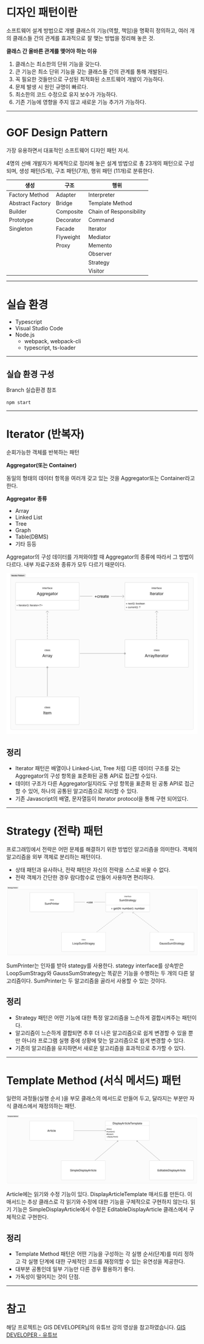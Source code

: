# 디자인 패턴이란

소프트웨어 설계 방법으로 개별 클래스의 기능(역할, 책임)을 명확히 정의하고, 여러 개의 클래스들 간의 관계를 효과적으로 잘 맺는 방법을 정리해 놓은 것.

**클래스 간 올바른 관계를 맺어야 하는 이유**

1. 클래스는 최소한의 단위 기능을 갖는다.
2. 큰 기능은 최소 단위 기능을 갖는 클래스들 간의 관계를 통해 개발된다.
3. 꼭 필요한 것들만으로 구성된 최적화된 소프트웨어 개발이 가능하다.
4. 문제 발생 시 원인 규명이 빠르다.
5. 최소한의 코드 수정으로 유지 보수가 가능하다.
6. 기존 기능에 영향을 주지 않고 새로운 기능 추가가 가능하다.

---

# GOF Design Pattern

가장 유용하면서 대표적인 소프트웨어 디자인 패턴 저서.

4명의 선배 개발자가 체계적으로 정리해 놓은 설계 방법으로 총 23개의 패턴으로 구성되며, 생성 패턴(5개), 구조 패턴(7개), 행위 패턴 (11개)로 분류한다.

| 생성             | 구조      | 행위                    |
| ---------------- | --------- | ----------------------- |
| Factory Method   | Adapter   | Interpreter             |
| Abstract Factory | Bridge    | Template Method         |
| Builder          | Composite | Chain of Responsibility |
| Prototype        | Decorator | Command                 |
| Singleton        | Facade    | Iterator                |
|                  | Flyweight | Mediator                |
|                  | Proxy     | Memento                 |
|                  |           | Observer                |
|                  |           | Strategy                |
|                  |           | Visitor                 |

---

# 실습 환경

- Typescript
- Visual Studio Code
- Node.js
  - webpack, webpack-cli
  - typescript, ts-loader

---

## 실습 환경 구성

Branch 실습환경 참조

`npm start`

---

# Iterator (반복자)

순회가능한 객체를 반복하는 패턴

**Aggregator(또는 Container)**

동일의 형태의 데이터 항목을 여러개 갖고 있는 것을 Aggregator또는 Container라고 한다.

**Aggregator 종류**

- Array
- Linked List
- Tree
- Graph
- Table(DBMS)
- 기타 등등

Aggregator의 구성 데이터를 가져와야할 때 Aggregator의 종류에 따라서 그 방법이 다르다. 내부 자료구조와 종류가 모두 다르기 때문이다.

![IteratorUML.png](Images/IteratorUML.png)

## 정리

- Iterator 패턴은 배열이나 Linked-List, Tree 처럼 다른 데이터 구조를 갖는 Aggregator의 구성 항목을 표준화된 공통 API로 접근할 수있다.
- 데이터 구조가 다른 Aggregator일지라도 구성 항목을 표준화 된 공통 API로 접근할 수 있어, 하나의 공통된 알고리즘으로 처리할 수 있다.
- 기존 Javascript의 배열, 문자열등이 Iterator protocol을 통해 구현 되어있다.

---

# Strategy (전략) 패턴

프로그래밍에서 전략은 어떤 문제를 해결하기 위한 방법인 알고리즘을 의미한다. 객체의 알고리즘을 외부 객체로 분리하는 패턴이다.

- 상태 패턴과 유사하나, 전략 패턴은 자신의 전략을 스스로 바꿀 수 없다.
- 전략 객체가 간단한 경우 람다함수로 만들어 사용하면 편리하다.

![StrategyUML.png](Images/StrategyUML.png)

SumPrinter는 인자를 받아 stategy를 사용한다. stategy interface를 상속받은 LoopSumStragy와 GaussSumStrategy는 똑같은 기능을 수행하는 두 개의 다른 알고리즘이다. SumPrinter는 두 알고리즘을 골라서 사용할 수 있는 것이다.

## 정리

- Strategy 패턴은 어떤 기능에 대한 특정 알고리즘을 느슨하게 결합시켜주는 패턴이다.
- 알고리즘이 느슨하게 결합되면 추후 더 나은 알고리즘으로 쉽게 변경할 수 있을 뿐만 아니라 프로그램 실행 중에 상황에 맞는 알고리즘으로 쉽게 변경할 수 있다.
- 기존의 알고리즘을 유지하면서 새로운 알고리즘을 효과적으로 추가할 수 있다.

---

# Template Method (서식 메서드) 패턴

일련의 과정들(실행 순서 )을 부모 클래스의 메서드로 만들어 두고, 달라지는 부분만 자식 클래스에서 재정의하는 패턴.

![TemplateMethodUML.png](Images/TemplateMethodUML.png)

Article에는 읽기와 수정 기능이 있다. DisplayArticleTemplate 매서드를 만든다. 이 매서드는 추상 클래스로 각 읽기와 수정에 대한 기능을 구체적으로 구현하지 않는다. 읽기 기능은 SimpleDisplayArticle에서 수정은 EditableDisplayArticle 클래스에서 구체적으로 구현한다.

## 정리

- Template Method 패턴은 어떤 기능을 구성하는 각 실행 순서(단계)를 미리 정하고 각 실행 단계에 대한 구체적인 코드를 재정의할 수 있는 유연성을 제공한다.
- 대부분 공통인데 일부 기능만 다른 경우 활용하기 좋다.
- 가독성이 떨어지는 것이 단점.

---

# 참고

해당 프로젝트는 GIS DEVELOPER님의 유튜브 강의 영상을 참고하였습니다.
[GIS DEVELOPER - 유튜브](https://www.youtube.com/watch?v=UgtgJ486CDc&list=PLe6NQuuFBu7H3sFnErshsfgNPE9dOZZrx)
